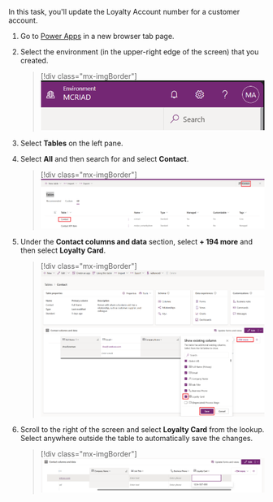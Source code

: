 In this task, you'll update the Loyalty Account number for a customer account.

1. Go to [Power Apps](https://make.powerapps.com/?azure-portal=true) in a new browser tab page.

1. Select the environment (in the upper-right edge of the screen) that you created.

   > [!div class="mx-imgBorder"]
   > [![Screenshot of Power Apps page showing the environment selected.](../media/select-environment.png)](../media/select-environment.png#lightbox)

1. Select **Tables** on the left pane.

1. Select **All** and then search for and select **Contact**.

   > [!div class="mx-imgBorder"]
   > [![Screenshot of the Tables page on the All tab with focus on the search results for Contact.](../media/contact.png)](../media/contact.png#lightbox)

1. Under the **Contact columns and data** section, select **+ 194 more** and then select **Loyalty Card**.

   > [!div class="mx-imgBorder"]
   > [![Screenshot of the plus 194 more button selected to reveal the Show existing column dialog with the Loyalty Card option selected.](../media/loyalty.png)](../media/loyalty.png#lightbox)

1. Scroll to the right of the screen and select **Loyalty Card** from the lookup. Select anywhere outside the table to automatically save the changes.

   > [!div class="mx-imgBorder"]
   > [![Screenshot of the Contact columns and data section, showing the Loyalty Card column.](../media/loyalty-card.png)](../media/loyalty-card.png#lightbox)
